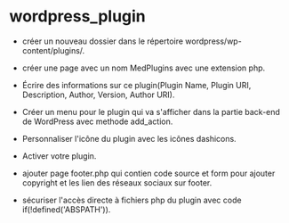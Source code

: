# wordpress_plugin
- créer un nouveau dossier dans le répertoire wordpress/wp-content/plugins/.

- créer une page avec un nom MedPlugins avec une extension php.

- Écrire des informations sur ce plugin(Plugin Name, Plugin URI, Description, Author, Version, Author URI).

- Créer un menu pour le plugin qui va s'afficher dans la partie back-end de WordPress avec methode add_action.

- Personnaliser l'icône du plugin avec les icônes dashicons.

- Activer votre plugin.

- ajouter page footer.php qui contien code source et form pour ajouter copyright et les lien des réseaux sociaux sur footer.

- sécuriser l'accès directe à fichiers php du plugin avec code if(!defined('ABSPATH')).
